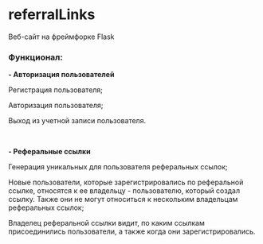 # referralLinks
Веб-сайт на фреймфорке Flask

### Функционал:

**- Авторизация пользователей**<br>
<p>Регистрация пользователя;</p>
<p>Авторизация пользователя;</p>
<p>Выход из учетной записи пользователя.</p>
<br>

**- Реферальные ссылки**<br>
<p>Генерация уникальных для пользователя реферальных ссылок;</p>
<p>Новые пользователи, которые зарегистрировались по реферальной ссылке, относятся к ее владельцу - пользователю, который создал ссылку. Также они не могут относиться к нескольким владельцам реферальных ссылок;</p>
<p>Владелец реферальной ссылки видит, по каким ссылкам присоединились пользователи, а также когда они зарегистрировались.</p>
